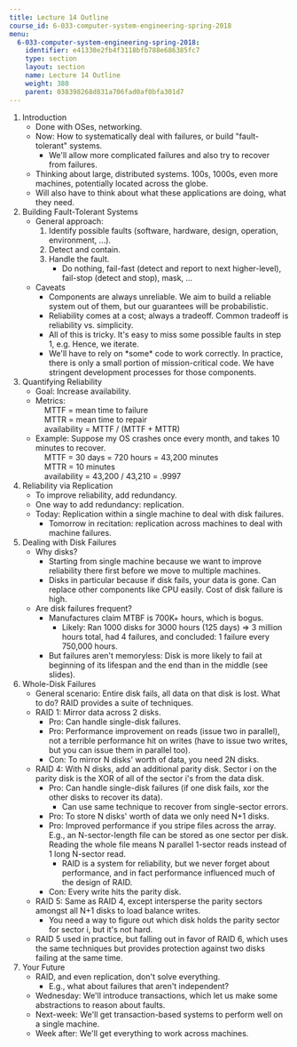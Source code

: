 ```yaml
---
title: Lecture 14 Outline
course_id: 6-033-computer-system-engineering-spring-2018
menu:
  6-033-computer-system-engineering-spring-2018:
    identifier: e41330e2fb4f3118bfb788e686385fc7
    type: section
    layout: section
    name: Lecture 14 Outline
    weight: 380
    parent: 038398268d831a706fad0af0bfa301d7
---
```

1.  Introduction
    *   Done with OSes, networking.
    *   Now: How to systematically deal with failures, or build "fault-tolerant" systems.
        *   We'll allow more complicated failures and also try to recover from failures.
    *   Thinking about large, distributed systems. 100s, 1000s, even more machines, potentially located across the globe.
    *   Will also have to think about what these applications are doing, what they need.
2.  Building Fault-Tolerant Systems
    *   General approach:
        1.  Identify possible faults (software, hardware, design, operation, environment, ...).
        2.  Detect and contain.
        3.  Handle the fault.
            *   Do nothing, fail-fast (detect and report to next higher-level), fail-stop (detect and stop), mask, ...
    *   Caveats
        *   Components are always unreliable. We aim to build a reliable system out of them, but our guarantees will be probabilistic.
        *   Reliability comes at a cost; always a tradeoff. Common tradeoff is reliability vs. simplicity.
        *   All of this is tricky. It's easy to miss some possible faults in step 1, e.g. Hence, we iterate.
        *   We'll have to rely on \*some\* code to work correctly. In practice, there is only a small portion of mission-critical code. We have stringent development processes for those components.
3.  Quantifying Reliability
    *   Goal: Increase availability.
    *   Metrics:  
            MTTF = mean time to failure  
            MTTR = mean time to repair  
            availability = MTTF / (MTTF + MTTR)
    *   Example: Suppose my OS crashes once every month, and takes 10 minutes to recover.  
            MTTF = 30 days = 720 hours = 43,200 minutes  
            MTTR = 10 minutes  
            availability = 43,200 / 43,210 = .9997
4.  Reliability via Replication
    *   To improve reliability, add redundancy.
    *   One way to add redundancy: replication.
    *   Today: Replication within a single machine to deal with disk failures.
        *   Tomorrow in recitation: replication across machines to deal with machine failures.
5.  Dealing with Disk Failures
    *   Why disks?
        *   Starting from single machine because we want to improve reliability there first before we move to multiple machines.
        *   Disks in particular because if disk fails, your data is gone. Can replace other components like CPU easily. Cost of disk failure is high.
    *   Are disk failures frequent?
        *   Manufactures claim MTBF is 700K+ hours, which is bogus.
            *   Likely: Ran 1000 disks for 3000 hours (125 days) => 3 million hours total, had 4 failures, and concluded: 1 failure every 750,000 hours.
        *   But failures aren't memoryless: Disk is more likely to fail at beginning of its lifespan and the end than in the middle (see slides).
6.  Whole-Disk Failures
    *   General scenario: Entire disk fails, all data on that disk is lost. What to do? RAID provides a suite of techniques.
    *   RAID 1: Mirror data across 2 disks.
        *   Pro: Can handle single-disk failures.
        *   Pro: Performance improvement on reads (issue two in parallel), not a terrible performance hit on writes (have to issue two writes, but you can issue them in parallel too).
        *   Con: To mirror N disks' worth of data, you need 2N disks.
    *   RAID 4: With N disks, add an additional parity disk. Sector i on the parity disk is the XOR of all of the sector i's from the data disk.
        *   Pro: Can handle single-disk failures (if one disk fails, xor the other disks to recover its data).
            *   Can use same technique to recover from single-sector errors.
        *   Pro: To store N disks' worth of data we only need N+1 disks.
        *   Pro: Improved performance if you stripe files across the array. E.g., an N-sector-length file can be stored as one sector per disk. Reading the whole file means N parallel 1-sector reads instead of 1 long N-sector read.
            *   RAID is a system for reliability, but we never forget about performance, and in fact performance influenced much of the design of RAID.
        *   Con: Every write hits the parity disk.
    *   RAID 5: Same as RAID 4, except intersperse the parity sectors amongst all N+1 disks to load balance writes.
        *   You need a way to figure out which disk holds the parity sector for sector i, but it's not hard.
    *   RAID 5 used in practice, but falling out in favor of RAID 6, which uses the same techniques but provides protection against two disks failing at the same time.
7.  Your Future
    *   RAID, and even replication, don't solve everything.
        *   E.g., what about failures that aren't independent?
    *   Wednesday: We'll introduce transactions, which let us make some abstractions to reason about faults.
    *   Next-week: We'll get transaction-based systems to perform well on a single machine.
    *   Week after: We'll get everything to work across machines.